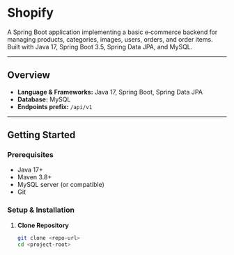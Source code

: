 # Shopify

A Spring Boot application implementing a basic e‑commerce backend for managing products, categories, images, users, orders, and order items. Built with Java 17, Spring Boot 3.5, Spring Data JPA, and MySQL.

---

## Overview

- **Language & Frameworks:** Java 17, Spring Boot, Spring Data JPA
- **Database:** MySQL
- **Endpoints prefix:** `/api/v1`

---

## Getting Started

### Prerequisites

- Java 17+
- Maven 3.8+
- MySQL server (or compatible)
- Git

### Setup & Installation

1. **Clone Repository**
   ```bash
   git clone <repo-url>
   cd <project-root>
